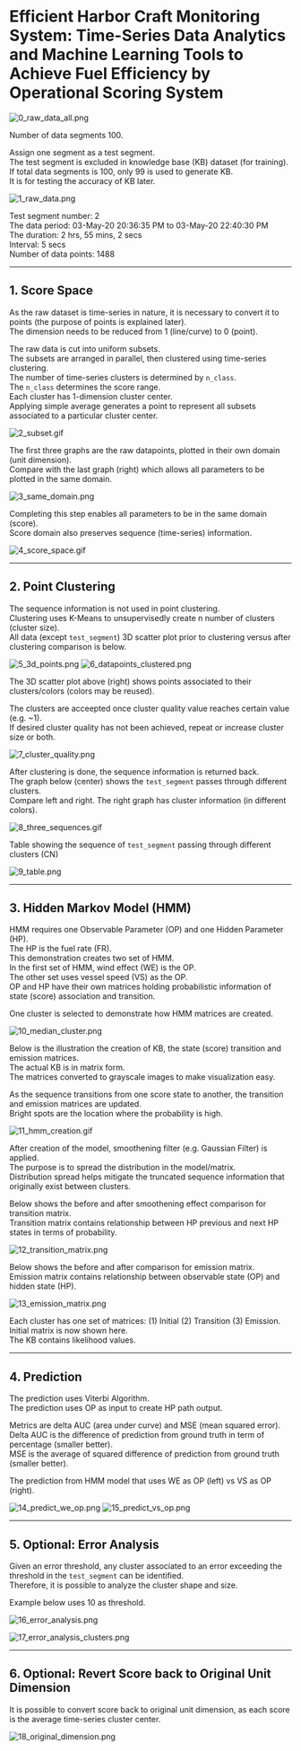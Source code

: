 # Efficient Harbor Craft Monitoring System: Time-Series Data Analytics and Machine Learning Tools to Achieve Fuel Efficiency by Operational Scoring System



![0_raw_data_all.png](img/0_raw_data_all.png)

Number of data segments 100.  

Assign one segment as a test segment.  
The test segment is excluded in knowledge base (KB) dataset (for training).  
If total data segments is 100, only 99 is used to generate KB.  
It is for testing the accuracy of KB later.  

![1_raw_data.png](img/1_raw_data.png)

Test segment number: 2  
The data period: 03-May-20 20:36:35 PM to 03-May-20 22:40:30 PM  
The duration: 2 hrs, 55 mins, 2 secs  
Interval: 5 secs  
Number of data points: 1488  

---

## 1. Score Space

As the raw dataset is time-series in nature, it is necessary to convert it to points (the purpose of points is explained later).  
The dimension needs to be reduced from 1 (line/curve) to 0 (point).  

The raw data is cut into uniform subsets.  
The subsets are arranged in parallel, then clustered using time-series clustering.  
The number of time-series clusters is determined by `n_class`.  
The `n_class` determines the score range.  
Each cluster has 1-dimension cluster center.  
Applying simple average generates a point to represent all subsets associated to a particular cluster center.  

![2_subset.gif](img/2_subset.gif)

The first three graphs are the raw datapoints, plotted in their own domain (unit dimension).  
Compare with the last graph (right) which allows all parameters to be plotted in the same domain.  

![3_same_domain.png](img/3_same_domain.png)

Completing this step enables all parameters to be in the same domain (score).  
Score domain also preserves sequence (time-series) information.  

![4_score_space.gif](img/4_score_space.gif)

---

## 2. Point Clustering

The sequence information is not used in point clustering.  
Clustering uses K-Means to unsupervisedly create n number of clusters (cluster size).  
All data (except `test_segment`) 3D scatter plot prior to clustering versus after clustering comparison is below.  

![5_3d_points.png](img/5_3d_points.png)    ![6_datapoints_clustered.png](img/6_datapoints_clustered.png)

The 3D scatter plot above (right) shows points associated to their clusters/colors (colors may be reused).  

The clusters are acceepted once cluster quality value reaches certain value (e.g. ~1).  
If desired cluster quality has not been achieved, repeat or increase cluster size or both.  

![7_cluster_quality.png](img/7_cluster_quality.png)

After clustering is done, the sequence information is returned back.  
The graph below (center) shows the `test_segment` passes through different clusters.  
Compare left and right. The right graph has cluster information (in different colors). 

![8_three_sequences.gif](img/8_three_sequences.gif)

Table showing the sequence of `test_segment` passing through different clusters (CN)

![9_table.png](img/9_table.png)

---

## 3. Hidden Markov Model (HMM)

HMM requires one Observable Parameter (OP) and one Hidden Parameter (HP).  
The HP is the fuel rate (FR).  
This demonstration creates two set of HMM.  
In the first set of HMM, wind effect (WE) is the OP.  
The other set uses vessel speed (VS) as the OP.  
OP and HP have their own matrices holding probabilistic information of state (score) association and transition.  

One cluster is selected to demonstrate how HMM matrices are created.  

![10_median_cluster.png](img/10_median_cluster.png)

Below is the illustration the creation of KB, the state (score) transition and emission matrices.  
The actual KB is in matrix form.  
The matrices converted to grayscale images to make visualization easy.  

As the sequence transitions from one score state to another, the transition and emission matrices are updated.  
Bright spots are the location where the probability is high.  

![11_hmm_creation.gif](img/11_hmm_creation.gif)

After creation of the model, smoothening filter (e.g. Gaussian Filter) is applied.  
The purpose is to spread the distribution in the model/matrix.  
Distribution spread helps mitigate the truncated sequence information that originally exist between clusters. 

Below shows the before and after smoothening effect comparison for transition matrix.  
Transition matrix contains relationship between HP previous and next HP states in terms of probability.  

![12_transition_matrix.png](img/12_transition_matrix.png)

Below shows the before and after comparison for emission matrix.  
Emission matrix contains relationship between observable state (OP) and hidden state (HP).  

![13_emission_matrix.png](img/13_emission_matrix.png)

Each cluster has one set of matrices: (1) Initial (2) Transition (3) Emission. Initial matrix is now shown here.  
The KB contains likelihood values.  

---

## 4. Prediction

The prediction uses Viterbi Algorithm.  
The prediction uses OP as input to create HP path output.  

Metrics are delta AUC (area under curve) and MSE (mean squared error).  
Delta AUC is the difference of prediction from ground truth in term of percentage (smaller better).  
MSE is the average of squared difference of prediction from ground truth (smaller better). 

The prediction from HMM model that uses WE as OP (left) vs VS as OP (right).  

![14_predict_we_op.png](img/14_predict_we_op.png)   ![15_predict_vs_op.png](img/15_predict_vs_op.png)

---

## 5. Optional: Error Analysis

Given an error threshold, any cluster associated to an error exceeding the threshold in the `test_segment` can be identified.  
Therefore, it is possible to analyze the cluster shape and size.  

Example below uses 10 as threshold.  

![16_error_analysis.png](img/16_error_analysis.png)

![17_error_analysis_clusters.png](img/17_error_analysis_clusters.png)

---

## 6. Optional: Revert Score back to Original Unit Dimension

It is possible to convert score back to original unit dimension, as each score is the average time-series cluster center.  

![18_original_dimension.png](img/18_original_dimension.png)
